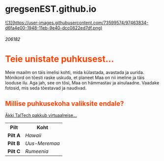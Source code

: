 # gregsenEST.github.io
<p><a href="https://worldinsidepictures.com/wp-content/uploads/2013/11/830.jpg">![3](https://user-images.githubusercontent.com/73599574/97463834-d6fa4e00-1948-11eb-9e40-dcc0822ed7df.png)</a></p>

<h6 style="color:Black;">206182</h6>
<h1 style="color:OrangeRed;">Teie unistate puhkusest... </h1>

<p>Meie maailm on täis imelisi kohti, mida külastada, avastada ja uurida. Mõnikord on tõesti raske uskuda, et planeet Maa on nii imeline ja täis looduse ilu. Aga jah, see on tõsi, Maa on hämmastav ja ainulaadne. Vaadake fotosid, mis seda tõestavad ja naudivad.</p>

<h2><b style="color:OrangeRed;">Millise puhkusekoha valiksite endale?</b></h2>

<p><a href="https://taltech.ee/">Äkki TalTech pakkub virtuaalreise... </a></p>

<table style="width:100%">
  <tr>
    <th>Pilt</th>
    <th>Koht</th>
  </tr>
  <tr>
    <td><b>Pilt A
    <td><i>Hawaii
  <tr>
    <td><b>Pilt B
    <td><i>Uus-Meremaa
  <tr>
    <td><b>Pilt C
    <td><i>Rumeenia
